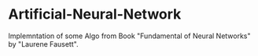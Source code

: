 # Artificial-Neural-Network
Implemntation of some Algo from Book "Fundamental of Neural Networks" by "Laurene Fausett".
